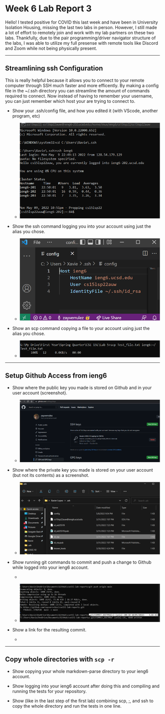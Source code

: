 # Week 6 Lab Report 3

Hello! I tested positive for COVID this last week and have been in University Isolation Housing, missing the last two labs in person. However, I still made a lot of effort to remotely join and work with my lab partners on these two labs. Thankfully, due to the pair programming/driver navigator structure of the labs, I was able to utilize my full presense with remote tools like Discord and Zoom while not being physically present.

---

## Streamlining ssh Configuration

 This is really helpful because it allows you to connect to your remote computer through SSH much faster and more efficently. By making a config file in the ~/.ssh directory you can streamline the amount of commands required to connect. Now instead of having to remember your username, you can just remember which host your are trying to connect to.

* Show your .ssh/config file, and how you edited it (with VScode, another program, etc)

    * ![Picture 1.1](lab-report-3-photos\Screenshot_1.png)
* Show the ssh command logging you into your account using just the alias you chose.

    * ![Picture 1.2](lab-report-3-photos\Screenshot_3.png)
* Show an scp command copying a file to your account using just the alias you chose.

    * ![Picture 1.3](lab-report-3-photos\Screenshot_4.png)

---

## Setup Github Access from ieng6

* Show where the public key you made is stored on Github and in your user account (screenshot).

    * ![Picture 2.1](lab-report-3-photos\Screenshot_5.png)

* Show where the private key you made is stored on your user account (but not its contents) as a screenshot.

    * ![Picture 2.2](lab-report-3-photos\Screenshot_7.png)

* Show running git commands to commit and push a change to Github while logged into your ieng6 account.

    *

    * ![Picture 2.3.2](lab-report-3-photos\Screenshot_8.png)

* Show a link for the resulting commit.

    * 


---

## Copy whole directories with ```scp -r```

* Show copying your whole markdown-parse directory to your ieng6 account.

* Show logging into your ieng6 account after doing this and compiling
and running the tests for your repository.

* Show (like in the last step of the first lab) combining scp, ;, and ssh to copy the whole directory and run the tests in one line.
